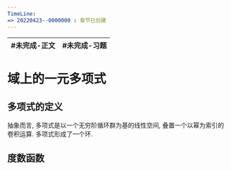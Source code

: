 ```yaml
---
TimeLine: 
=> 20220423--0000000 : 章节已创建
---
```

| #未完成-正文 | #未完成-习题 |
| ------------ | ------------ |

# 域上的一元多项式

## 多项式的定义

抽象而言, 多项式是以一个无穷阶循环群为基的线性空间, 叠置一个以幂为索引的卷积运算. 多项式形成了一个环. 
$$
$$

## 度数函数

